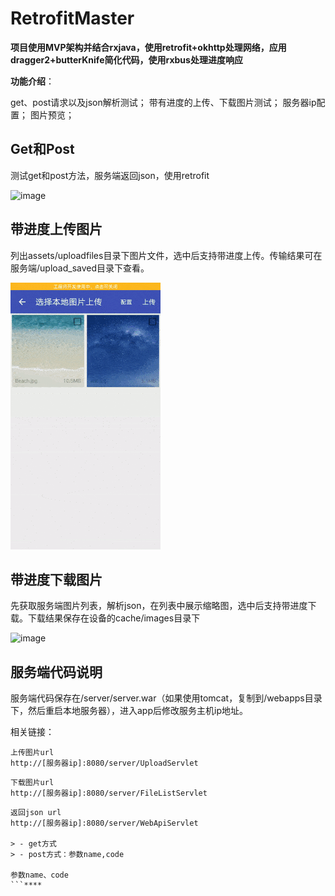 # RetrofitMaster


**项目使用MVP架构并结合rxjava，使用retrofit+okhttp处理网络，应用dragger2+butterKnife简化代码，使用rxbus处理进度响应**



****功能介绍****：

get、post请求以及json解析测试；
带有进度的上传、下载图片测试；
服务器ip配置；
图片预览；

## Get和Post

测试get和post方法，服务端返回json，使用retrofit

![image](json.gif)

## 带进度上传图片
列出assets/uploadfiles目录下图片文件，选中后支持带进度上传。传输结果可在服务端/upload_saved目录下查看。

![image](https://github.com/gu0-kim/RetrofitMaster/blob/master/screen/upload.gif)

## 带进度下载图片
先获取服务端图片列表，解析json，在列表中展示缩略图，选中后支持带进度下载。下载结果保存在设备的cache/images目录下

![image](download.gif)

## 服务端代码说明
服务端代码保存在/server/server.war（如果使用tomcat，复制到/webapps目录下，然后重启本地服务器），进入app后修改服务主机ip地址。

相关链接：
```
上传图片url
http://[服务器ip]:8080/server/UploadServlet

```
```
下载图片url
http://[服务器ip]:8080/server/FileListServlet

```
```
返回json url
http://[服务器ip]:8080/server/WebApiServlet

> - get方式
> - post方式：参数name,code

参数name、code
```****